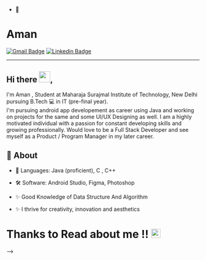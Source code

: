 - 👋 
# Aman 

[![Gmail Badge](https://img.shields.io/badge/-amanking8938@gmail.com-c14438?style=flat-square&logo=Gmail&logoColor=white&link=mailto:amanking8938@gmail.com)](mailto:amanking8938@gmail.com)
[![Linkedin Badge](https://img.shields.io/badge/LinkedIn-0077B5?style=for-the-badge&logo=linkedin&logoColor=white/-https://www.linkedin.com/in/aman-kumar-308428130-c14438?style=flat-square&logo=Gmail&logoColor=white&link=mailto:amanking8938@gmail.com)](mailto:amanking8938@gmail.com)

---

## Hi there <img src="https://github.com/TheDudeThatCode/TheDudeThatCode/blob/master/Assets/Hi.gif" width="29px">,           
I'm Aman , Student at  Maharaja Surajmal Institute of Technology, New Delhi pursuing B.Tech 💻 in IT (pre-final year).   
I'm pursuing android app developement as career using Java  and working on projects for the same and some UI/UX Designing as well. I am a highly motivated individual with a passion for constant developing skills and growing professionally. Would love to be a Full Stack Developer and see myself as a Product / Program Manager in my later career.  

## 🧐 About


- 👾 Languages: Java (proficient), C , C++
- 🛠 Software: Android Studio, Figma, Photoshop
- ✨ Good Knowledge of Data Structure And Algorithm 


- ✨ I thrive for creativity, innovation and aesthetics

  
# Thanks to Read about me !! <img src="https://github.com/TheDudeThatCode/TheDudeThatCode/blob/master/Assets/Earth.gif" width="24px">



-->
